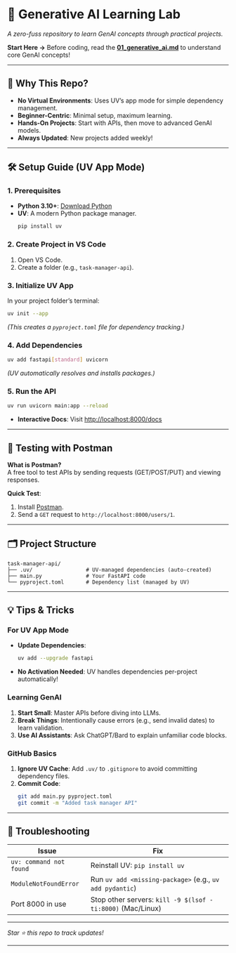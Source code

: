 # 🌟 **Generative AI Learning Lab**  
*A zero-fuss repository to learn GenAI concepts through practical projects.*  

**Start Here →** Before coding, read the **[01_generative_ai.md](01_generative_ai.md)** to understand core GenAI concepts!  

---

## 🚀 **Why This Repo?**  
- **No Virtual Environments**: Uses UV’s app mode for simple dependency management.  
- **Beginner-Centric**: Minimal setup, maximum learning.  
- **Hands-On Projects**: Start with APIs, then move to advanced GenAI models.  
- **Always Updated**: New projects added weekly!  

---

## 🛠️ **Setup Guide (UV App Mode)**  

### **1. Prerequisites**  
- **Python 3.10+**: [Download Python](https://www.python.org/downloads/)  
- **UV**: A modern Python package manager.  
  ```bash  
  pip install uv  
  ```  

### **2. Create Project in VS Code**  
1. Open VS Code.  
2. Create a folder (e.g., `task-manager-api`).  

### **3. Initialize UV App**  
In your project folder’s terminal:  
```bash  
uv init --app  
```  
*(This creates a `pyproject.toml` file for dependency tracking.)*  

### **4. Add Dependencies**  
```bash  
uv add fastapi[standard] uvicorn  
```  
*(UV automatically resolves and installs packages.)*  

### **5. Run the API**  
```bash  
uv run uvicorn main:app --reload  
```  
- **Interactive Docs**: Visit [http://localhost:8000/docs](http://localhost:8000/docs)  

---

## 📡 **Testing with Postman**  
**What is Postman?**  
A free tool to test APIs by sending requests (GET/POST/PUT) and viewing responses.  

**Quick Test**:  
1. Install [Postman](https://www.postman.com/downloads/).  
2. Send a `GET` request to `http://localhost:8000/users/1`.  

---

## 🗂️ **Project Structure**  
```  
task-manager-api/  
├── .uv/                 # UV-managed dependencies (auto-created)  
├── main.py              # Your FastAPI code  
└── pyproject.toml       # Dependency list (managed by UV)  
```  

---

## 💡 **Tips & Tricks**  

### **For UV App Mode**  
- **Update Dependencies**:  
  ```bash  
  uv add --upgrade fastapi  
  ```  
- **No Activation Needed**: UV handles dependencies per-project automatically!  

### **Learning GenAI**  
1. **Start Small**: Master APIs before diving into LLMs.  
2. **Break Things**: Intentionally cause errors (e.g., send invalid dates) to learn validation.  
3. **Use AI Assistants**: Ask ChatGPT/Bard to explain unfamiliar code blocks.  

### **GitHub Basics**  
1. **Ignore UV Cache**: Add `.uv/` to `.gitignore` to avoid committing dependency files.  
2. **Commit Code**:  
   ```bash  
   git add main.py pyproject.toml  
   git commit -m "Added task manager API"  
   ```  

---

## 🚨 **Troubleshooting**  
| Issue                          | Fix                                                                 |  
|--------------------------------|---------------------------------------------------------------------|  
| `uv: command not found`        | Reinstall UV: `pip install uv`                                     |  
| `ModuleNotFoundError`          | Run `uv add <missing-package>` (e.g., `uv add pydantic`)           |  
| Port 8000 in use               | Stop other servers: `kill -9 $(lsof -ti:8000)` (Mac/Linux)         |  



---

 *Star ⭐ this repo to track updates!*

--- 
